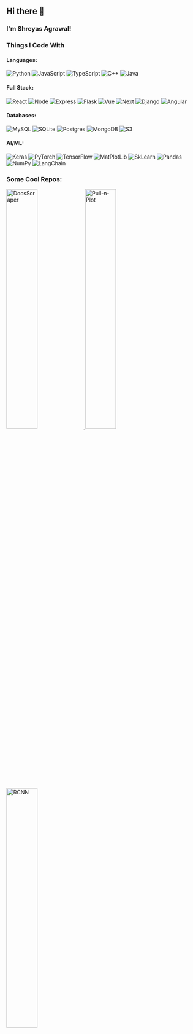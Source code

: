 ## Hi there 👋

<h3>I'm Shreyas Agrawal!</h3>
<h3>Things I Code With</h3>
<h4>Languages:</h4>
<p>
  <img alt="Python" src="https://img.shields.io/badge/python-3670A0?style=for-the-badge&logo=python&logoColor=ffdd54" />
  <img alt="JavaScript" src="https://img.shields.io/badge/javascript-%23323330.svg?style=for-the-badge&logo=javascript&logoColor=%23F7DF1E" /> 
  <img alt="TypeScript" src="https://img.shields.io/badge/typescript-%23007ACC.svg?style=for-the-badge&logo=typescript&logoColor=white" /> 
  <img alt="C++" src="https://img.shields.io/badge/c++-%2300599C.svg?style=for-the-badge&logo=c%2B%2B&logoColor=white" /> 
  <img alt="Java" src="https://img.shields.io/badge/java-%23ED8B00.svg?style=for-the-badge&logo=openjdk&logoColor=white" /> 
</p>
<h4>Full Stack:</h4>
<p>
  <img alt="React" src="https://img.shields.io/badge/react-%2320232a.svg?style=for-the-badge&logo=react&logoColor=%2361DAFB" />
  <img alt="Node" src="https://img.shields.io/badge/node.js-6DA55F?style=for-the-badge&logo=node.js&logoColor=white" />
  <img alt="Express" src="https://img.shields.io/badge/express.js-%23404d59.svg?style=for-the-badge&logo=express&logoColor=%2361DAFB" />
  <img alt="Flask" src="https://img.shields.io/badge/flask-%23000.svg?style=for-the-badge&logo=flask&logoColor=white" />
  <img alt="Vue" src="https://img.shields.io/badge/vuejs-%2335495e.svg?style=for-the-badge&logo=vuedotjs&logoColor=%234FC08D" />
  <img alt="Next" src="https://img.shields.io/badge/Next-black?style=for-the-badge&logo=next.js&logoColor=white" />
  <img alt="Django" src="https://img.shields.io/badge/django-%23092E20.svg?style=for-the-badge&logo=django&logoColor=white" />
  <img alt="Angular" src="https://img.shields.io/badge/angular-%23DD0031.svg?style=for-the-badge&logo=angular&logoColor=white " />
</p>
<h4>Databases:</h4>
<p>
  <img alt="MySQL" src="https://img.shields.io/badge/mysql-4479A1.svg?style=for-the-badge&logo=mysql&logoColor=white" />
  <img alt="SQLite" src="https://img.shields.io/badge/sqlite-%2307405e.svg?style=for-the-badge&logo=sqlite&logoColor=white" />
  <img alt="Postgres" src="https://img.shields.io/badge/postgres-%23316192.svg?style=for-the-badge&logo=postgresql&logoColor=white" />
  <img alt="MongoDB" src="https://img.shields.io/badge/MongoDB-%234ea94b.svg?style=for-the-badge&logo=mongodb&logoColor=white" />
  <img alt="S3" src="https://img.shields.io/badge/Amazon%20S3-FF9900?style=for-the-badge&logo=amazons3&logoColor=white" />
</p>
<h4>AI/ML:</h4>
<p>
  <img alt="Keras" src="https://img.shields.io/badge/Keras-%23D00000.svg?style=for-the-badge&logo=Keras&logoColor=white" />
  <img alt="PyTorch" src="https://img.shields.io/badge/PyTorch-%23EE4C2C.svg?style=for-the-badge&logo=PyTorch&logoColor=white" />
  <img alt="TensorFlow" src="https://img.shields.io/badge/TensorFlow-%23FF6F00.svg?style=for-the-badge&logo=TensorFlow&logoColor=white" />
  <img alt="MatPlotLib" src="https://img.shields.io/badge/Matplotlib-%23ffffff.svg?style=for-the-badge&logo=Matplotlib&logoColor=black" />
  <img alt="SkLearn" src="https://img.shields.io/badge/scikit--learn-%23F7931E.svg?style=for-the-badge&logo=scikit-learn&logoColor=white" />
  <img alt="Pandas" src="https://img.shields.io/badge/pandas-%23150458.svg?style=for-the-badge&logo=pandas&logoColor=white" />
  <img alt="NumPy" src="https://img.shields.io/badge/numpy-%23013243.svg?style=for-the-badge&logo=numpy&logoColor=white" />
  <img alt="LangChain" src="https://img.shields.io/badge/langchain-1C3C3C?style=for-the-badge&logo=langchain&logoColor=white" />
</p>
<h3>Some Cool Repos:</h3>

<a href="https://gh-readme-tracker.vercel.app/api/track-click?id=docscraper" target="_blank">
  <img src="https://drive.google.com/uc?export=view&id=19CzrwEl59mkXn4JpYv1kX2BpceRY_U6Z" alt="DocsScraper" style="width:40%;">
</a>

<a href="https://gh-readme-tracker.vercel.app/api/track-click?id=pullnplot" target="_blank">
  <img src="https://drive.google.com/uc?export=view&id=1vgKXHQ16SlTkLJLNQMTPBbJGVB7oxikv" alt="Pull-n-Plot" style="width:40%;">
</a>

<a href="https://gh-readme-tracker.vercel.app/api/track-click?id=rcnn" target="_blank">
  <img src="https://drive.google.com/uc?export=view&id=17kO21GJsj8N8oaZda8dYba6U7xgLCujc" alt="RCNN" style="width:40%;">
</a>


